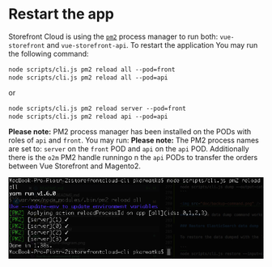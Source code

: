 
# Restart the app

Storefront Cloud is using the [`pm2`](http://pm2.keymetrics.io/) process manager to run both: `vue-storefront` and `vue-storefront-api`.
To restart the application You may run the following command:

```
node scripts/cli.js pm2 reload all --pod=front
node scripts/cli.js pm2 reload all --pod=api
```

or

```
node scripts/cli.js pm2 reload server --pod=front
node scripts/cli.js pm2 reload api --pod=api
```

**Please note:** PM2 process manager has been installed on the PODs with roles of `api` and `front`. You may run:
**Please note:** The PM2 process names are set to: `server` on the `front` POD and `api` on the `api` POD. Additionally there is the `o2m` PM2 handle runningo n the `api` PODs to transfer the orders between Vue Storefront and Magento2.

<img src="/doc/reload-command.png" />